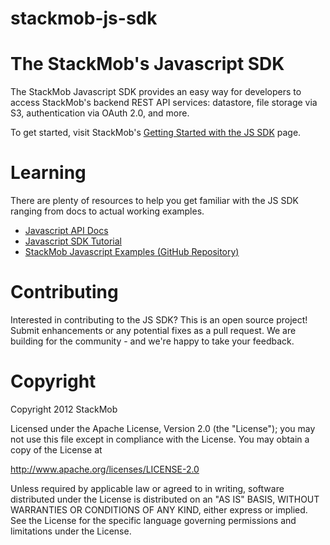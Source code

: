 stackmob-js-sdk
===============

# The StackMob's Javascript SDK

The StackMob Javascript SDK provides an easy way for developers to access StackMob's backend REST API services: datastore, file storage via S3, authentication via OAuth 2.0, and more.

To get started, visit StackMob's <a href="https://www.stackmob.com/platform/help/tutorials/html5_js_sdk" target="_blank">Getting Started with the JS SDK</a> page.

# Learning

There are plenty of resources to help you get familiar with the JS SDK ranging from docs to actual working examples.

* <a href="http://www.stackmob.com/devcenter/docs/Javascript-SDK-API" target="_blank">Javascript API Docs</a>
* <a href="http://www.stackmob.com/devcenter/docs/JS-SDK-Tutorial" target="_blank">Javascript SDK Tutorial</a>
* <a href="https://github.com/stackmob/stackmob-javascript-examples" target="_blank">StackMob Javascript Examples (GitHub Repository)</a>


# Contributing

Interested in contributing to the JS SDK?  This is an open source project!  Submit enhancements or any potential fixes as a pull request.  We are building for the community - and we're happy to take your feedback.

# Copyright

Copyright 2012 StackMob

Licensed under the Apache License, Version 2.0 (the "License");
you may not use this file except in compliance with the License.
You may obtain a copy of the License at

http://www.apache.org/licenses/LICENSE-2.0

Unless required by applicable law or agreed to in writing, software
distributed under the License is distributed on an "AS IS" BASIS,
WITHOUT WARRANTIES OR CONDITIONS OF ANY KIND, either express or implied.
See the License for the specific language governing permissions and
limitations under the License.